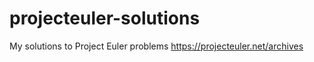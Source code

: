 # projecteuler-solutions
My solutions to Project Euler problems
https://projecteuler.net/archives



